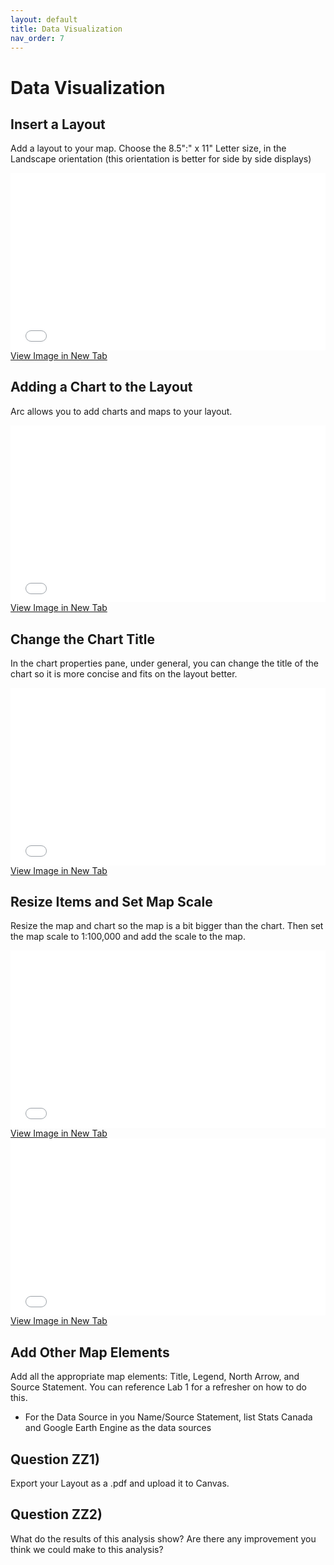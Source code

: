 ```yaml
---
layout: default
title: Data Visualization
nav_order: 7
---
```


# Data Visualization

## Insert a Layout
Add a layout to your map.  Choose the 8.5":" x 11" Letter size, in the Landscape orientation (this orientation is better for side by side displays)

<div style="overflow: hidden;
  padding-top: 56.25%;
  position: relative">
  <iframe src="NewLayout.png" title="Processes" scrolling="no" frameborder="0"
    style="border: 0;
   height: 100%;
   left: 0;
   position: absolute;
   top: 0;
   width: 100%;">
   <p>Your browser does not support iframes.</p>
 </iframe>
</div>
<a href="NewLayout.png" target="_blank">View Image in New Tab</a>

## Adding a Chart to the Layout
Arc allows you to add charts and maps to your layout.


<div style="overflow: hidden;
  padding-top: 56.25%;
  position: relative">
  <iframe src="Layout.mp4" title="Processes" scrolling="no" frameborder="0"
    style="border: 0;
   height: 100%;
   left: 0;
   position: absolute;
   top: 0;
   width: 100%;">
   <p>Your browser does not support iframes.</p>
 </iframe>
</div>
<a href="Layout.mp4" target="_blank">View Image in New Tab</a>


## Change the Chart Title
In the chart properties pane, under general, you can change the title of the chart so it is more concise and fits on the layout better.

<div style="overflow: hidden;
  padding-top: 56.25%;
  position: relative">
  <iframe src="ChartTitle.png" title="Processes" scrolling="no" frameborder="0"
    style="border: 0;
   height: 100%;
   left: 0;
   position: absolute;
   top: 0;
   width: 100%;">
   <p>Your browser does not support iframes.</p>
 </iframe>
</div>
<a href="ChartTitle.png" target="_blank">View Image in New Tab</a>

## Resize Items and Set Map Scale
Resize the map and chart so the map is a bit bigger than the chart.  Then set the map scale to 1:100,000 and add the scale to the map.

<div style="overflow: hidden;
  padding-top: 56.25%;
  position: relative">
  <iframe src="Scale.mp4" title="Processes" scrolling="no" frameborder="0"
    style="border: 0;
   height: 100%;
   left: 0;
   position: absolute;
   top: 0;
   width: 100%;">
   <p>Your browser does not support iframes.</p>
 </iframe>
</div>
<a href="Scale.mp4" target="_blank">View Image in New Tab</a>


<div style="overflow: hidden;
  padding-top: 56.25%;
  position: relative">
  <iframe src="ChartTitle.png" title="Processes" scrolling="no" frameborder="0"
    style="border: 0;
   height: 100%;
   left: 0;
   position: absolute;
   top: 0;
   width: 100%;">
   <p>Your browser does not support iframes.</p>
 </iframe>
</div>
<a href="ChartTitle.png" target="_blank">View Image in New Tab</a>


## Add Other Map Elements
Add all the appropriate map elements: Title, Legend, North Arrow, and Source Statement.  You can reference Lab 1 for a refresher on how to do this.
* For the Data Source in you Name/Source Statement, list Stats Canada and Google Earth Engine as the data sources

## Question ZZ1)
Export your Layout as a .pdf and upload it to Canvas.

## Question ZZ2)
What do the results of this analysis show?  Are there any improvement you think we could make to this analysis?
